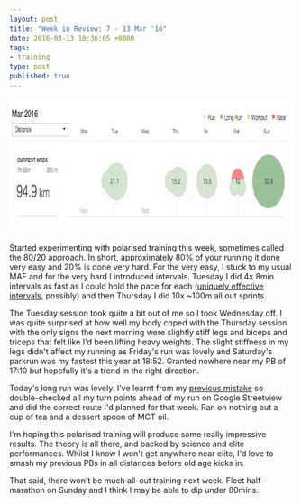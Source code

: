 ```yaml
---
layout: post
title: "Week in Review: 7 - 13 Mar '16"
date: 2016-03-13 10:36:05 +0000
tags:
- training
type: post
published: true
---
```


<a href="/img/week-in-review-7-13Mar16.png"><img alt="Week in Review: 7 - 13 Mar '16" class="center" height="240" src="/img/week-in-review-7-13Mar16.png" width="840" /></a>

Started experimenting with polarised training this week, sometimes called the 80/20 approach.  In short, approximately 80% of your running it done very easy and 20% is done very hard.  For the very easy, I stuck to my usual MAF and for the very hard I introduced intervals.  Tuesday I did 4x 8min intervals as fast as I could hold the pace for each ([uniquely effective intervals](http://www.runnersworld.com/newswire/are-8-minute-intervals-uniquely-effective?nopaging=1), possibly) and then Thursday I did 10x ~100m all out sprints.

The Tuesday session took quite a bit out of me so I took Wednesday off. I was quite surprised at how well my body coped with the Thursday session with the only signs the next morning were slightly stiff legs and biceps and triceps that felt like I'd been lifting heavy weights.  The slight stiffness in my legs didn't affect my running as Friday's run was lovely and Saturday's parkrun was my fastest this year at 18:52.  Granted nowhere near my PB of 17:10 but hopefully it's a trend in the right direction.

Today's long run was lovely. I've learnt from my [previous mistake](/week-in-review-22-28-feb-16) so double-checked all my turn points ahead of my run on Google Streetview and did the correct route I'd planned for that week.  Ran on nothing but a cup of tea and a dessert spoon of MCT oil.

I'm hoping this polarised training will produce some really impressive results.  The theory is all there, and backed by science and elite performances.  Whilst I know I won't get anywhere near elite, I'd love to smash my previous PBs in all distances before old age kicks in.

That said, there won't be much all-out training next week. Fleet half-marathon on Sunday and I think I may be able to dip under 80mins.
